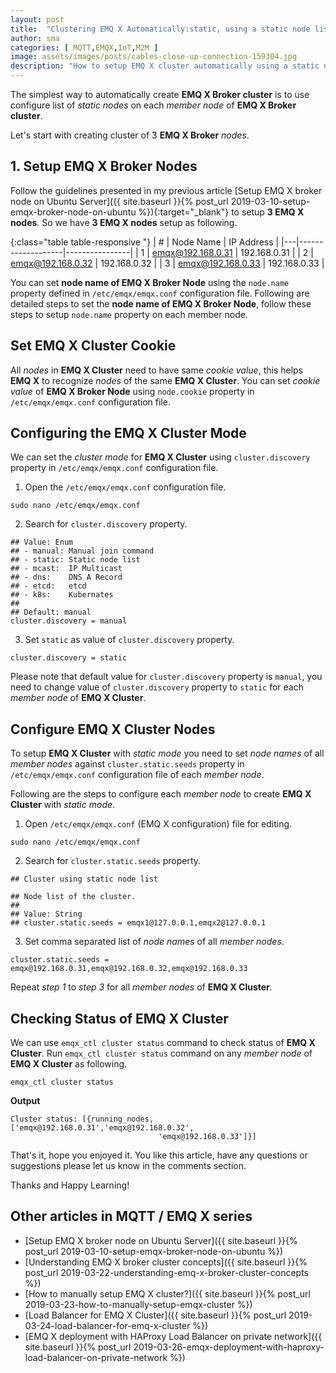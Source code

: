 ```yaml
---
layout: post
title:  "Clustering EMQ X Automatically:static, using a static node list"
author: sma
categories: [ MQTT,EMQX,IoT,M2M ]
image: assets/images/posts/cables-close-up-connection-159304.jpg
description: "How to setup EMQ X cluster automatically using a static node list?"
---
```


The simplest way to automatically create **EMQ X Broker cluster** is to use configure list of *static nodes* on each *member node* of **EMQ X Broker cluster**.

Let's start with creating cluster of 3 **EMQ X Broker** *nodes*.

## 1. Setup EMQ X Broker Nodes

Follow the guidelines presented in my previous article [Setup EMQ X broker node on Ubuntu Server]({{ site.baseurl }}{% post_url 2019-03-10-setup-emqx-broker-node-on-ubuntu %}){:target="_blank"} to setup **3 EMQ X nodes**. So we have **3 EMQ X nodes** setup as following.

{:class="table table-responsive "}
| # | Node Name         | IP Address     |
|---|-------------------|----------------|
| 1 | emqx@192.168.0.31 | 192.168.0.31   |
| 2 | emqx@192.168.0.32 | 192.168.0.32   |
| 3 | emqx@192.168.0.33 | 192.168.0.33   |

You can set **node name of EMQ X Broker Node** using the `node.name` property defined in `/etc/emqx/emqx.conf` configuration file. Following are detailed steps to set the **node name of EMQ X Broker Node**, follow these steps to setup `node.name` property on each member node.

## Set EMQ X Cluster Cookie

All *nodes* in **EMQ X Cluster** need to have same *cookie value*, this helps **EMQ X** to recognize *nodes* of the same **EMQ X Cluster**. You can set *cookie value* of **EMQ X Broker Node** using `node.cookie` property in `/etc/emqx/emqx.conf` configuration file.

## Configuring the EMQ X Cluster Mode
We can set the *cluster mode* for **EMQ X Cluster** using `cluster.discovery` property in `/etc/emqx/emqx.conf` configuration file.

1. Open the `/etc/emqx/emqx.conf` configuration file.
```
sudo nano /etc/emqx/emqx.conf
```
2. Search for `cluster.discovery` property.
```
## Value: Enum
## - manual: Manual join command
## - static: Static node list
## - mcast:  IP Multicast
## - dns:    DNS A Record
## - etcd:   etcd
## - k8s:    Kubernates
##
## Default: manual
cluster.discovery = manual
```
3. Set `static` as value of `cluster.discovery` property.
```
cluster.discovery = static
```
Please note that default value for `cluster.discovery` property is `manual`, you need to change value of `cluster.discovery` property to `static` for each *member node* of **EMQ X Cluster**.

## Configure EMQ X Cluster Nodes
To setup **EMQ X Cluster** with *static mode* you need to set *node names* of all *member nodes* against `cluster.static.seeds` property in `/etc/emqx/emqx.conf` configuration file of each *member node*.

Following are the steps to configure each *member node* to create **EMQ X Cluster** with *static mode*.

1. Open `/etc/emqx/emqx.conf` (EMQ X configuration) file for editing.
```
sudo nano /etc/emqx/emqx.conf
```
2. Search for `cluster.static.seeds` property.

```
## Cluster using static node list

## Node list of the cluster.
##
## Value: String
## cluster.static.seeds = emqx1@127.0.0.1,emqx2@127.0.0.1

```

3. Set comma separated list  of *node names* of all *member nodes*.
```
cluster.static.seeds = emqx@192.168.0.31,emqx@192.168.0.32,emqx@192.168.0.33
```

Repeat *step 1* to *step 3* for all *member nodes* of **EMQ X Cluster**.


## Checking Status of EMQ X Cluster
We can use `emqx_ctl cluster status` command to check status of **EMQ X Cluster**. Run `emqx_ctl cluster status` command on any *member node* of **EMQ X Cluster** as following.
```
emqx_ctl cluster status
```
**Output**
```
Cluster status: [{running_nodes,['emqx@192.168.0.31','emqx@192.168.0.32',
                                 'emqx@192.168.0.33']}]
```


That's it, hope you enjoyed it. You like this article, have any questions or suggestions please let us know in the comments section.

Thanks and Happy Learning!

## Other articles in MQTT / EMQ X  series
- [Setup EMQ X broker node on Ubuntu Server]({{ site.baseurl }}{% post_url 2019-03-10-setup-emqx-broker-node-on-ubuntu %})
- [Understanding EMQ X broker cluster concepts]({{ site.baseurl }}{% post_url 2019-03-22-understanding-emq-x-broker-cluster-concepts %})
- [How to manually setup EMQ X cluster?]({{ site.baseurl }}{% post_url 2019-03-23-how-to-manually-setup-emqx-cluster %})
- [Load Balancer for EMQ X Cluster]({{ site.baseurl }}{% post_url 2019-03-24-load-balancer-for-emq-x-cluster %})
- [EMQ X deployment with HAProxy Load Balancer on private network]({{ site.baseurl }}{% post_url 2019-03-26-emqx-deployment-with-haproxy-load-balancer-on-private-network %})